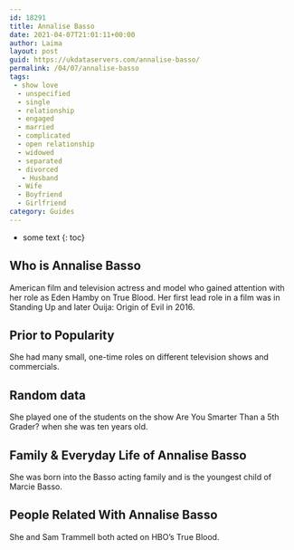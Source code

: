 ```yaml
---
id: 18291
title: Annalise Basso
date: 2021-04-07T21:01:11+00:00
author: Laima
layout: post
guid: https://ukdataservers.com/annalise-basso/
permalink: /04/07/annalise-basso
tags:
 - show love
  - unspecified
  - single
  - relationship
  - engaged
  - married
  - complicated
  - open relationship
  - widowed
  - separated
  - divorced
   - Husband
  - Wife
  - Boyfriend
  - Girlfriend
category: Guides
---
```


* some text
{: toc}


## Who is Annalise Basso
                  
                  
                  
American film and television actress and model who gained attention with her role as Eden Hamby on True Blood. Her first lead role in a film was in Standing Up and later Ouija: Origin of Evil in 2016.
                  
              
            
              
            
                
                
                
## Prior to Popularity
                  
                  
                  
She had many small, one-time roles on different television shows and commercials.
                  
              
            
              
            
                
                
                
## Random data
                  
                  
                  
She played one of the students on the show Are You Smarter Than a 5th Grader? when she was ten years old.
                  
              
            
              
            
                
                
                
## Family & Everyday Life of Annalise Basso
                  
                  
                  
She was born into the Basso acting family and is the youngest child of Marcie Basso.
                  
              
            
              
            
                
                
                
## People Related With Annalise Basso
                  
                  
                  
She and Sam Trammell both acted on HBO&#8217;s True Blood.
                  
              
            
              
            
                
              
            
              
              
            
            
              
            
          
          
          